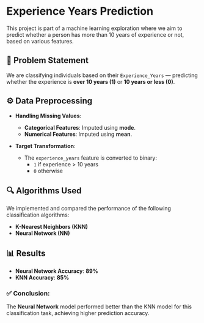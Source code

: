 # Experience Years Prediction

This project is part of a machine learning exploration where we aim to predict whether a person has more than 10 years of experience or not, based on various features.

## 🧠 Problem Statement

We are classifying individuals based on their `Experience_Years` — predicting whether the experience is **over 10 years (1)** or **10 years or less (0)**.

## ⚙️ Data Preprocessing

- **Handling Missing Values**:

  - **Categorical Features**: Imputed using **mode**.
  - **Numerical Features**: Imputed using **mean**.

- **Target Transformation**:
  - The `experience_years` feature is converted to binary:
    - `1` if experience > 10 years
    - `0` otherwise

## 🔍 Algorithms Used

We implemented and compared the performance of the following classification algorithms:

- **K-Nearest Neighbors (KNN)**
- **Neural Network (NN)**

## 📊 Results

- **Neural Network Accuracy**: **89%**
- **KNN Accuracy**: **85%**

### ✅ Conclusion:

The **Neural Network** model performed better than the KNN model for this classification task, achieving higher prediction accuracy.
